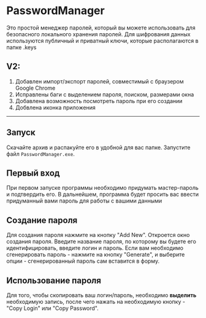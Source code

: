 # PasswordManager
Это простой менеджер паролей, который вы можете использовать для безопасного локального хранения паролей.
Для шифрования данных используются публичный и приватный ключи, которые располагаются в папке .keys

## V2:
1) Добавлен импорт/экспорт паролей, совместимый с браузером Google Chrome
2) Исправлены баги с выделением пароля, поиском, размерами окна
3) Добавлена возможность посмотреть пароль при его создании
4) Добвлена иконка приложения

___

## Запуск

Скачайте архив и распакуйте его в удобной для вас папке. Запустите файл `PasswordManager.exe`. 

## Первый вход

При первом запуске программы необходимо придумать мастер-пароль и подтвердить его. 
В дальнейшем, программа будет просить вас ввести придуманный вами пароль для работы с вашими данными

## Создание пароля

Для создания пароля нажмите на кнопку "Add New". Откроется окно создания пароля. 
Введите название пароля, по которому вы будете его идентифицировать, введите логин и пароль. 
Если вам необходимо сгенерировать пароль - нажмите на кнопку "Generate", и выберите опции - сгенерированный пароль сам вставится в форму.

## Использование пароля

Для того, чтобы скопировать ваш логин/пароль, необходимо **выделить**  необходимую запись, после чего нажать на
необходимую кнопку - "Copy Login" или "Copy Password". 
